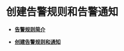 # 创建告警规则和告警通知<a name="ZH-CN_TOPIC_0145268515"></a>

-   **[告警规则简介](告警规则简介.md)**  

-   **[创建告警规则和通知](创建告警规则和通知.md)**  


